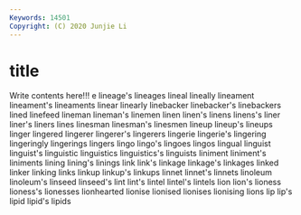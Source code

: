 ```yaml
---
Keywords: 14501
Copyright: (C) 2020 Junjie Li
---
```


# title

Write contents here!!!
e 
lineage's 
lineages 
lineal 
lineally 
lineament 
lineament's 
lineaments 
linear
linearly 
linebacker 
linebacker's 
linebackers 
lined 
linefeed 
lineman 
lineman's 
linemen 
linen
linen's 
linens 
linens's 
liner 
liner's 
liners 
lines 
linesman 
linesman's 
linesmen
lineup 
lineup's 
lineups 
linger 
lingered 
lingerer 
lingerer's 
lingerers 
lingerie 
lingerie's
lingering 
lingeringly 
lingerings 
lingers 
lingo 
lingo's 
lingoes 
lingos 
lingual 
linguist
linguist's 
linguistic 
linguistics 
linguistics's 
linguists 
liniment 
liniment's 
liniments 
lining 
lining's
linings 
link 
link's 
linkage 
linkage's 
linkages 
linked 
linker 
linking 
links
linkup 
linkup's 
linkups 
linnet 
linnet's 
linnets 
linoleum 
linoleum's 
linseed 
linseed's
lint 
lint's 
lintel 
lintel's 
lintels 
lion 
lion's 
lioness 
lioness's 
lionesses
lionhearted 
lionise 
lionised 
lionises 
lionising 
lions 
lip 
lip's 
lipid 
lipid's
lipids 
